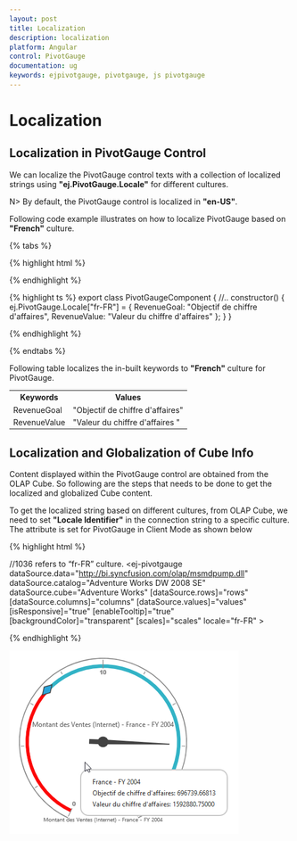 ```yaml
---
layout: post
title: Localization
description: localization
platform: Angular
control: PivotGauge
documentation: ug
keywords: ejpivotgauge, pivotgauge, js pivotgauge
---
```


# Localization

## Localization in PivotGauge Control
We can localize the PivotGauge control texts with a collection of localized strings using **"ej.PivotGauge.Locale"** for different cultures.
 
N> By default, the PivotGauge control is localized in **"en-US"**.
 
Following code example illustrates on how to localize PivotGauge based on **"French"** culture.

{% tabs %}

{% highlight html %}

<!--Create a tag which acts as a container for PivotGauge-->
 <ej-pivotgauge id="PivotGauge1" locale="fr-FR">
</ej-pivotgauge>

{% endhighlight %}

{% highlight ts %}
export class PivotGaugeComponent {
    //..
    constructor() {
        ej.PivotGauge.Locale["fr-FR"] = {
            RevenueGoal: "Objectif de chiffre d'affaires",
            RevenueValue: "Valeur du chiffre d'affaires"
        };
    }
}

{% endhighlight %}

{% endtabs %}

Following table localizes the in-built keywords to **"French"** culture for PivotGauge.

<table>
<tr>
<th>
Keywords</th><th>
Values</th></tr>
<tr>
<td>
RevenueGoal</td><td>
"Objectif de chiffre d'affaires"</td></tr>
<tr>
<td>
RevenueValue</td><td>
"Valeur du chiffre d'affaires "</td></tr>
</table>

## Localization and Globalization of Cube Info

Content displayed within the PivotGauge control are obtained from the OLAP Cube. So following are the steps that needs to be done to get the localized and globalized Cube content.

To get the localized string based on different cultures, from OLAP Cube, we need to set **"Locale Identifier"** in the connection string to a specific culture. The attribute is set for PivotGauge in Client Mode as shown below

{% highlight html %}

//1036 refers to “fr-FR” culture.
<ej-pivotgauge dataSource.data="http://bi.syncfusion.com/olap/msmdpump.dll" dataSource.catalog="Adventure Works DW 2008 SE" dataSource.cube="Adventure Works" [dataSource.rows]="rows" [dataSource.columns]="columns" [dataSource.values]="values" [isResponsive]="true" [enableTooltip]="true" [backgroundColor]="transparent" [scales]="scales" locale="fr-FR" >
</ej-pivotgauge>

{% endhighlight %}

![](Localization-and-Translation-Support_images/Localization.png) 
